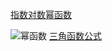 [ 指数对数幂函数](https://zhuanlan.zhihu.com/p/91875580)

![幂函数](06.jpg)
[三角函数公式](https://zhuanlan.zhihu.com/p/390928056)